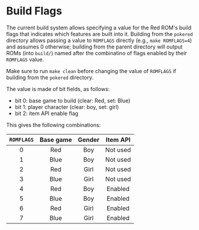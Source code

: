 # Build Flags

The current build system allows specifying a value for the Red ROM's build flags that indicates which features are
built into it. Building from the `pokered` directory allows passing a value to `ROMFLAGS` directly (e.g.,
`make ROMFLAGS=4`) and assumes 0 otherwise; building from the parent directory will output ROMs (into `build/`) named
after the combinatino of flags enabled by their `ROMFLAGS` value.

Make sure to run `make clean` before changing the value of `ROMFLAGS` if building from the `pokered` directory.

The value is made of bit fields, as follows:

* bit 0: base game to build (clear: Red, set: Blue)
* bit 1: player character (clear: boy, set: girl)
* bit 2: item API enable flag

This gives the following combinations:

|`ROMFLAGS`|Base game|Gender|Item API|
|:--------:|:-------:|:----:|:------:|
|         0|Red      |Boy   |Not used|
|         1|Blue     |Boy   |Not used|
|         2|Red      |Girl  |Not used|
|         3|Blue     |Girl  |Not used|
|         4|Red      |Boy   |Enabled |
|         5|Blue     |Boy   |Enabled |
|         6|Red      |Girl  |Enabled |
|         7|Blue     |Girl  |Enabled |
